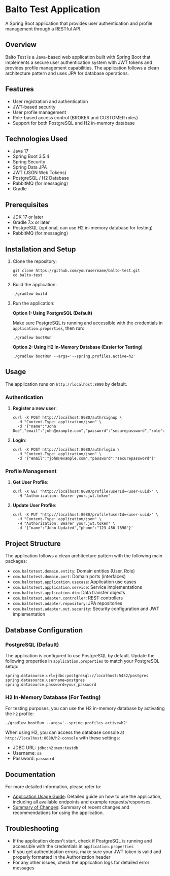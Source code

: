 # Balto Test Application

A Spring Boot application that provides user authentication and profile management through a RESTful API.

## Overview

Balto Test is a Java-based web application built with Spring Boot that implements a secure user authentication system with JWT tokens and provides profile management capabilities. The application follows a clean architecture pattern and uses JPA for database operations.

## Features

- User registration and authentication
- JWT-based security
- User profile management
- Role-based access control (BROKER and CUSTOMER roles)
- Support for both PostgreSQL and H2 in-memory database

## Technologies Used

- Java 17
- Spring Boot 3.5.4
- Spring Security
- Spring Data JPA
- JWT (JSON Web Tokens)
- PostgreSQL / H2 Database
- RabbitMQ (for messaging)
- Gradle

## Prerequisites

- JDK 17 or later
- Gradle 7.x or later
- PostgreSQL (optional, can use H2 in-memory database for testing)
- RabbitMQ (for messaging)

## Installation and Setup

1. Clone the repository:
   ```
   git clone https://github.com/yourusername/balto-test.git
   cd balto-test
   ```

2. Build the application:
   ```
   ./gradlew build
   ```

3. Run the application:

   **Option 1: Using PostgreSQL (Default)**
   
   Make sure PostgreSQL is running and accessible with the credentials in `application.properties`, then run:
   ```
   ./gradlew bootRun
   ```

   **Option 2: Using H2 In-Memory Database (Easier for Testing)**
   ```
   ./gradlew bootRun --args='--spring.profiles.active=h2'
   ```

## Usage

The application runs on `http://localhost:8080` by default.

### Authentication

1. **Register a new user**:
   ```
   curl -X POST http://localhost:8080/auth/signup \
     -H "Content-Type: application/json" \
     -d '{"name":"John Doe","email":"john@example.com","password":"securepassword","role":"CUSTOMER"}'
   ```

2. **Login**:
   ```
   curl -X POST http://localhost:8080/auth/login \
     -H "Content-Type: application/json" \
     -d '{"email":"john@example.com","password":"securepassword"}'
   ```

### Profile Management

1. **Get User Profile**:
   ```
   curl -X GET "http://localhost:8080/profile?userId=<user-uuid>" \
     -H "Authorization: Bearer your.jwt.token"
   ```

2. **Update User Profile**:
   ```
   curl -X PUT "http://localhost:8080/profile?userId=<user-uuid>" \
     -H "Content-Type: application/json" \
     -H "Authorization: Bearer your.jwt.token" \
     -d '{"name":"John Updated","phone":"123-456-7890"}'
   ```

## Project Structure

The application follows a clean architecture pattern with the following main packages:

- `com.baltotest.domain.entity`: Domain entities (User, Role)
- `com.baltotest.domain.port`: Domain ports (interfaces)
- `com.baltotest.application.usecase`: Application use cases
- `com.baltotest.application.service`: Service implementations
- `com.baltotest.application.dto`: Data transfer objects
- `com.baltotest.adapter.controller`: REST controllers
- `com.baltotest.adapter.repository`: JPA repositories
- `com.baltotest.adapter.out.security`: Security configuration and JWT implementation

## Database Configuration

### PostgreSQL (Default)

The application is configured to use PostgreSQL by default. Update the following properties in `application.properties` to match your PostgreSQL setup:

```properties
spring.datasource.url=jdbc:postgresql://localhost:5432/postgres
spring.datasource.username=postgres
spring.datasource.password=your_password
```

### H2 In-Memory Database (For Testing)

For testing purposes, you can use the H2 in-memory database by activating the `h2` profile:

```
./gradlew bootRun --args='--spring.profiles.active=h2'
```

When using H2, you can access the database console at `http://localhost:8080/h2-console` with these settings:
- JDBC URL: `jdbc:h2:mem:testdb`
- Username: `sa`
- Password: `password`

## Documentation

For more detailed information, please refer to:

- [Application Usage Guide](APPLICATION_USAGE_GUIDE.md): Detailed guide on how to use the application, including all available endpoints and example requests/responses.
- [Summary of Changes](SUMMARY_OF_CHANGES.md): Summary of recent changes and recommendations for using the application.

## Troubleshooting

- If the application doesn't start, check if PostgreSQL is running and accessible with the credentials in `application.properties`
- If you get authentication errors, make sure your JWT token is valid and properly formatted in the Authorization header
- For any other issues, check the application logs for detailed error messages

